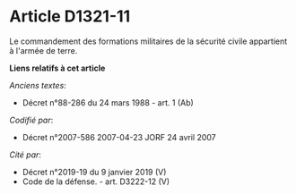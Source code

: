 # Article D1321-11

Le commandement des formations militaires de la sécurité civile appartient à l'armée de terre.

**Liens relatifs à cet article**

_Anciens textes_:

  - Décret n°88-286 du 24 mars 1988 - art. 1 (Ab)

_Codifié par_:

  - Décret n°2007-586 2007-04-23 JORF 24 avril 2007

_Cité par_:

  - Décret n°2019-19 du 9 janvier 2019 (V)
  - Code de la défense. - art. D3222-12 (V)
